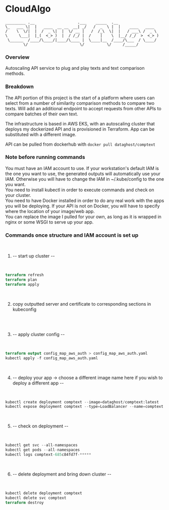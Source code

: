 # CloudAlgo


`_________ .__                   .___    _____  .__                  `<br />
`\_   ___ \|  |   ____  __ __  __| _/   /  _  \ |  |    ____   ____  `<br />
`/    \  \/|  |  /  _ \|  |  \/ __ |   /  /_\  \|  |   / ___\ /  _ \ `<br />
`\     \___|  |_(  <_> )  |  / /_/ |  /    |    \  |__/ /_/  >  <_> )`<br />
` \______  /____/\____/|____/\____ |  \____|__  /____/\___  / \____/ `<br />
`        \/                       \/          \/     /_____/         `<br />

### Overview
Autoscaling API service to plug and play texts and text comparison methods.

### Breakdown
The API portion of this project is the start of a platform where users can select from a number of similarity comparison methods to compare two texts. Will add an additional endpoint to accept requests from other APIs to compare batches of their own text.

The infrastructure is based in AWS EKS, with an autoscaling cluster that deploys my dockerized API and is provisioned in Terraform. App can be substituted with a different image.

API can be pulled from dockerhub with `docker pull dataghost/comptext`

### Note before running commands

You must have an IAM account to use. If your workstation's default IAM is the one you want to use, the generated outputs will automatically use your IAM. Otherwise you will have to change the IAM in ~/.kube/config to the one you want.<br />
You need to install kubectl in order to execute commands and check on your cluster.<br />
You need to have Docker installed in order to do any real work with the apps you will be deploying. If your API is not on Docker, you will have to specify where the location of your image/web app.<br />
You can replace the image I pulled for your own, as long as it is wrapped in nginx or some WSGI to serve up your app.

### Commands once structure and IAM account is set up

<br />

1) -- start up cluster --

<br />

```terraform
terraform refresh
terraform plan
terraform apply
```

<br />

2) copy outputted server and certificate to corresponding sections in kubeconfig

<br /><br />

3) -- apply cluster config --

<br />

```terraform
terraform output config_map_aws_auth > config_map_aws_auth.yaml
kubectl apply -f config_map_aws_auth.yaml
```

<br />

4) -- deploy your app -> choose a different image name here if you wish to deploy a different app --

<br />

```terraform
kubectl create deployment comptext --image=dataghost/comptext:latest
kubectl expose deployment comptext --type=LoadBalancer --name=comptext --port=80
```

<br />

5) -- check on deployment --

<br />

```terraform
kubectl get svc --all-namespaces
kubectl get pods --all-namespaces
kubectl logs comptext-685c84fd7f-*****
```

<br />

6) -- delete deployment and bring down cluster --

<br />

```terraform
kubectl delete deployment comptext
kubectl delete svc comptext
terraform destroy
```

